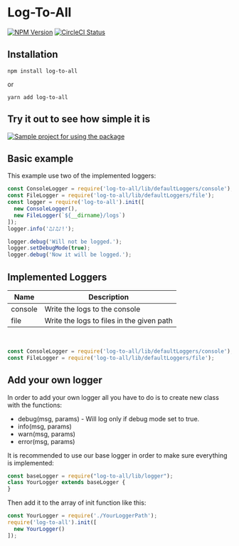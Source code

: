 # Log-To-All
[![NPM Version](https://img.shields.io/npm/v/log-to-all.svg?branch=master)](https://www.npmjs.com/package/log-to-all)
[![CircleCI Status](https://circleci.com/gh/idanavr/log-to-all/tree/master.svg?style=svg)](https://circleci.com/gh/idanavr/log-to-all/tree/master)


## Installation

```
npm install log-to-all
```

or

```
yarn add log-to-all
```

## Try it out to see how simple it is

[![Sample project for using the package](https://codesandbox.io/static/img/play-codesandbox.svg)](https://codesandbox.io/s/node-js-jvwuf)

## Basic example
This example use two of the implemented loggers:

``` js
const ConsoleLogger = require('log-to-all/lib/defaultLoggers/console');
const FileLogger = require('log-to-all/lib/defaultLoggers/file');
const logger = require('log-to-all').init([
  new ConsoleLogger(),
  new FileLogger(`${__dirname}/logs`)
]);
logger.info('♫♪♫♪!');

logger.debug('Will not be logged.');
logger.setDebugMode(true);
logger.debug('Now it will be logged.');
```

## Implemented Loggers

Name| Description
-------|-------------------
console | Write the logs to the console
file | Write the logs to files in the given path

&nbsp;

``` js
const ConsoleLogger = require('log-to-all/lib/defaultLoggers/console');
const FileLogger = require('log-to-all/lib/defaultLoggers/file');
```

## Add your own logger
In order to add your own logger all you have to do is to create new class with the functions:

- debug(msg, params) - Will log only if debug mode set to true.
- info(msg, params)
- warn(msg, params)
- error(msg, params)

It is recommended to use our base logger in order to make sure everything is implemented:

``` js
const baseLogger = require("log-to-all/lib/logger");
class YourLogger extends baseLogger {
}
```

Then add it to the array of init function like this:

``` js
const YourLogger = require('./YourLoggerPath');
require('log-to-all').init([
  new YourLogger()
]);
```
